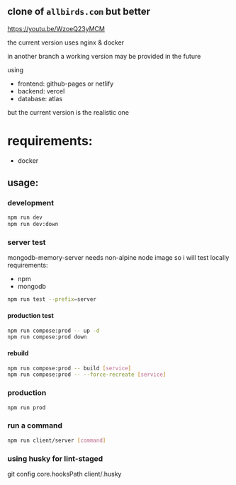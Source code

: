 ## clone of `allbirds.com` but better

https://youtu.be/WzoeQ23yMCM


the current version uses nginx & docker

in another branch a working version may be provided in the future

using
  - frontend: github-pages or netlify
  - backend: vercel
  - database: atlas

but the current version is the realistic one


# requirements:
- docker

## usage:

### development
```bash
npm run dev
npm run dev:down
```


### server test
mongodb-memory-server needs non-alpine node image so i will test locally
requirements:
  - npm
  - mongodb

```bash
npm run test --prefix=server
```


#### production test
```bash
npm run compose:prod -- up -d
npm run compose:prod down
```

#### rebuild
```bash
npm run compose:prod -- build [service]
npm run compose:prod -- --force-recreate [service]
```

### production
```bash
npm run prod
```

### run a command
```bash
npm run client/server [command]
```

### using husky for lint-staged
git config core.hooksPath client/.husky
